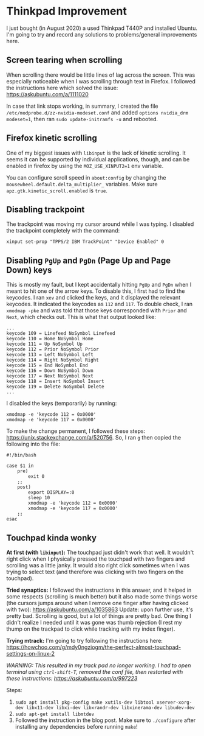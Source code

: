# Thinkpad Improvement

I just bought (in August 2020) a used Thinkpad T440P and installed Ubuntu. I'm going to try and record any solutions to problems/general improvements here.

## Screen tearing when scrolling

When scrolling there would be little lines of lag across the screen. This was especially noticeable when I was scrolling through text in Firefox. I followed the instructions here which solved the issue: https://askubuntu.com/a/1111020

In case that link stops working, in summary, I created the file `/etc/modprobe.d/zz-nvidia-modeset.conf` and added `options nvidia_drm modeset=1`, then ran `sudo update-initramfs -u` and rebooted.

## Firefox kinetic scrolling

One of my biggest issues with `libinput` is the lack of kinetic scrolling. It seems it can be supported by individual applications, though, and can be enabled in firefox by using the `MOZ_USE_XINPUT2=1` env variable.

You can configure scroll speed in `about:config` by changing the `mousewheel.default.delta_multiplier_` variables. Make sure `apz.gtk.kinetic_scroll.enabled` is `true`.

## Disabling trackpoint

The trackpoint was moving my cursor around while I was typing. I disabled the trackpoint completely with the command:

```
xinput set-prop "TPPS/2 IBM TrackPoint" "Device Enabled" 0
```

## Disabling `PgUp` and `PgDn` (Page Up and Page Down) keys

This is mostly my fault, but I kept accidentally hitting `PgUp` and `PgDn` when I meant to hit one of the arrow keys. To disable this, I first had to find the keycodes. I ran `xev` and clicked the keys, and it displayed the relevant keycodes. It indicated the keycodes as `112` and `117`. To double check, I ran `xmodmap -pke` and was told that those keys corresponded with `Prior` and `Next`, which checks out. This is what that output looked like:

```
...
keycode 109 = Linefeed NoSymbol Linefeed
keycode 110 = Home NoSymbol Home
keycode 111 = Up NoSymbol Up
keycode 112 = Prior NoSymbol Prior
keycode 113 = Left NoSymbol Left
keycode 114 = Right NoSymbol Right
keycode 115 = End NoSymbol End
keycode 116 = Down NoSymbol Down
keycode 117 = Next NoSymbol Next
keycode 118 = Insert NoSymbol Insert
keycode 119 = Delete NoSymbol Delete
...
```

I disabled the keys (temporarily) by running:

```
xmodmap -e 'keycode 112 = 0x0000'
xmodmap -e 'keycode 117 = 0x0000'
```

To make the change permanent, I followed these steps: https://unix.stackexchange.com/a/520756. So, I ran `g` then copied the following into the file:

```
#!/bin/bash

case $1 in
    pre)
        exit 0
    ;;
    post)
        export DISPLAY=:0
        sleep 10
        xmodmap -e 'keycode 112 = 0x0000'
        xmodmap -e 'keycode 117 = 0x0000'
    ;;
esac
```


## Touchpad kinda wonky

**At first (with `libinput`):** The touchpad just didn't work that well. It wouldn't right click when I physically pressed the touchpad with two fingers and scrolling was a little janky. It would also right click sometimes when I was trying to select text (and therefore was clicking with two fingers on the touchpad).

**Tried synaptics:** I followed the instructions in this answer, and it helped in some respects (scrolling is much better) but it also made some things worse (the cursors jumps around when I remove one finger after having clicked with two): https://askubuntu.com/a/1035863 Update: upon further use, it's pretty bad. Scrolling is good, but a lot of things are pretty bad. One thing I didn't realize I needed until it was gone was thumb rejection (I rest my thump on the trackpad to click while tracking with my index finger).

**Trying mtrack:** I'm going to try following the instructions here: https://howchoo.com/g/mdy0ngziogm/the-perfect-almost-touchpad-settings-on-linux-2

*WARNING: This resulted in my track pad no longer working. I had to open terminal using `ctrl-shift-T`, removed the conf file, then restarted with these instructions: https://askubuntu.com/a/997223*

Steps:

1. `sudo apt install pkg-config make xutils-dev libtool xserver-xorg-dev libx11-dev libxi-dev libxrandr-dev libxinerama-dev libudev-dev`
2. `sudo apt-get install libmtdev`
3. Followed the instruction in the blog post. Make sure to `./configure` after installing any dependencies before running `make`!
